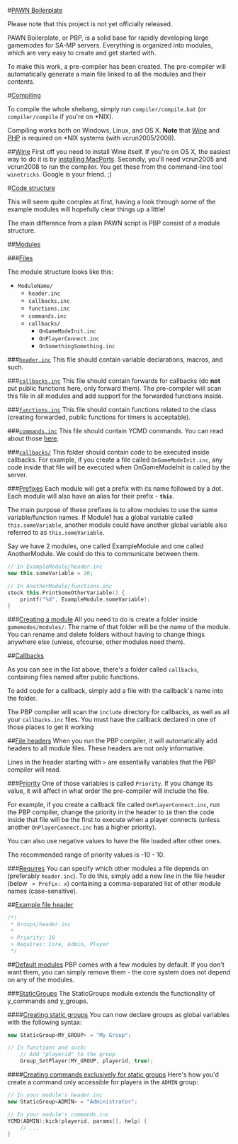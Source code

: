 #<a name="pawn-boilerplate" href="#pawn-boilerplate">PAWN Boilerplate</a>

Please note that this project is not yet officially released.

PAWN Boilerplate, or PBP, is a solid base for rapidly developing large gamemodes for SA-MP servers.
Everything is organized into modules, which are very easy to create and get started with.

To make this work, a pre-compiler has been created. The pre-compiler will automatically generate a main file linked to all the modules and their contents.

#<a name="compiling" href="#compiling">Compiling</a>

To compile the whole shebang, simply run `compiler/compile.bat` (or `compiler/compile` if you're on *NIX).

Compiling works both on Windows, Linux, and OS X. **Note** that [Wine](http://www.winehq.org/) and [PHP](http://php.net/) is required on *NIX systems (with vcrun2005/2008).

##<a name="wine" href="#wine">Wine</a>
First off you need to install Wine itself. If you're on OS X, the easiest way to do it is by [installing MacPorts](http://www.macports.org/install.php).
Secondly, you'll need vcrun2005 and vcrun2008 to run the compiler. You get these from the command-line tool `winetricks`. Google is your friend. ;)

#<a name="code-structure" href="#code-structure">Code structure</a>

This will seem quite complex at first, having a look through some of the example modules will hopefully clear things up a little!

The main difference from a plain PAWN script is PBP consist of a module structure.

##<a name="modules" href="#modules">Modules</a>

###<a name="files" href="#files">Files</a>

The module structure looks like this:

- `ModuleName/`
    - `header.inc`
    - `callbacks.inc`
    - `functions.inc`
    - `commands.inc`
    - `callbacks/`
        - `OnGameModeInit.inc`
        - `OnPlayerConnect.inc`
        - `OnSomethingSomething.inc`

###<a name="header-inc" href="#header-inc">`header.inc`</a>
This file should contain variable declarations, macros, and such.

###<a name="callbacks-inc" href="#callbacks-inc">`callbacks.inc`</a>
This file should contain forwards for callbacks (do **not** put public functions here, only forward them). The pre-compiler will scan this file in all modules and add support for the forwarded functions inside.

###<a name="functions-inc" href="#functions-inc">`functions.inc`</a>
This file should contain functions related to the class (creating forwarded, public functions for timers is acceptable).

###<a name="commands-inc" href="#commands-inc">`commands.inc`</a>
This file should contain YCMD commands. You can read about those [here](http://forum.sa-mp.com/showthread.php?t=169029).

###<a name="callbacks-" href="#callbacks-">`callbacks/`</a>
This folder should contain code to be executed inside callbacks. For example, if you create a file called `OnGameModeInit.inc`, any code inside that file will be executed when OnGameModeInit is called by the server.

###<a name="prefixes" href="#prefixes">Prefixes</a>
Each module will get a prefix with its name followed by a dot. Each module will also have an alias for their prefix - **`this`**.

The main purpose of these prefixes is to allow modules to use the same variable/function names. If Module1 has a global variable called `this.someVariable`, another module could have another global variable also referred to as `this.someVariable`.

Say we have 2 modules, one called ExampleModule and one called AnotherModule. We could do this to communicate between them.

```C++
// In ExampleModule/header.inc
new this.someVariable = 20;

// In AnotherModule/functions.inc
stock this.PrintSomeOtherVariable() {
    printf("%d", ExampleModule.someVariable);
}
```


###<a name="creating-a-module" href="#creating-a-module">Creating a module</a>
All you need to do is create a folder inside `gamemodes/modules/`. The name of that folder will be the name of the module. You can rename and delete folders without having to change things anywhere else (unless, ofcourse, other modules need them).


##<a name="callbacks" href="#callbacks">Callbacks</a>

As you can see in the list above, there's a folder called `callbacks`, containing files named after public functions.

To add code for a callback, simply add a file with the callback's name into the folder.

The PBP compiler will scan the `include` directory for callbacks, as well as all your `callbacks.inc` files. You must have the callback declared in one of those places to get it working

##<a name="file-headers" href="#file-headers">File headers</a>
When you run the PBP compiler, it will automatically add headers to all module files. These headers are not only informative.

Lines in the header starting with `>` are essentially variables that the PBP compiler will read. 

###<a name="priority" href="#priority">Priority</a>
One of those variables is called `Priority`. If you change its value, it will affect in what order the pre-compiler will include the file.

For example, if you create a callback file called `OnPlayerConnect.inc`, run the PBP compiler, change the priority in the header to `10` then the code inside that file will be the first to execute when a player connects (unless another `OnPlayerConnect.inc` has a higher priority).

You can also use negative values to have the file loaded after other ones.

The recommended range of priority values is -10 - 10.

###<a name="requires" href="#requires">Requires</a>
You can specify which other modules a file depends on (preferably `header.inc`). To do this, simply add a new line in the file header (below ` > Prefix: x`) containing a comma-separated list of other module names (case-sensitive).

##<a name="example-file-header" href="#example-file-header">Example file header</a>
```C++
/*!
 * Groups/header.inc
 *
 > Priority: 10
 > Requires: Core, Admin, Player
 */
```

##<a name="default-modules" href="#default-modules">Default modules</a>
PBP comes with a few modules by default. If you don't want them, you can simply remove them - the core system does not depend on any of the modules.

###<a name="staticgroups" href="#staticgroups">StaticGroups</a>
The StaticGroups module extends the functionality of y\_commands and y\_groups.

####<a name="creating-static-groups" href="#creating-static-groups">Creating static groups</a>
You can now declare groups as global variables with the following syntax:

```C++
new StaticGroup<MY_GROUP> = "My Group";

// In functions and such:
	// Add "playerid" to the group
	Group_SetPlayer(MY_GROUP, playerid, true);
```

####<a name="creating-commands-exclusively-for-static-groups" href="#creating-commands-exclusively-for-static-groups">Creating commands exclusively for static groups</a>
Here's how you'd create a command only accessible for players in the `ADMIN` group:

```C++
// In your module's header.inc
new StaticGroup<ADMIN> = "Administrator";

// In your module's commands.inc
YCMD(ADMIN):kick(playerid, params[], help) {
	// ...
}
```